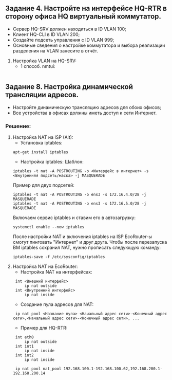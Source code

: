 

## Задание 4. Настройте на интерфейсе HQ-RTR в сторону офиса HQ виртуальный коммутатор.
- Сервер HQ-SRV должен находиться в ID VLAN 100;
- Клиент HQ-CLI в ID VLAN 200;
- Создайте подсеть управления с ID VLAN 999;
- Основные сведения о настройке коммутатора и выбора реализации разделения на VLAN занесите в отчёт.

1. Настройка VLAN на HQ-SRV:
    - 1 способ. nmtui:
    ```
    
    ```


## Задание 8. Настройка динамической трансляции адресов.
- Настройте динамическую трансляцию адресов для обоих офисов;
- Все устройства в офисах должны иметь доступ к сети Интернет.

### Решение:
1. Настройка NAT на ISP (Alt):
   - Установка iptables:
   ```
   apt-get install iptables
   ```
   - Настройка iptables:
   Шаблон:
   ```
   iptables -t nat -A POSTROUTING -o <Интерфейс в интернет> -s <Внутренняя подсеть/маска> -j MASQUERADE
   ```
   Пример для двух подсетей:
   ```
   iptables -t nat -A POSTROUTING -o ens3 -s 172.16.4.0/28 -j MASQUERADE
   iptables -t nat -A POSTROUTING -o ens3 -s 172.16.5.0/28 -j MASQUERADE
   ```
   Включаем сервис iptables и ставим его в автозагрузку:
   ```
   systemctl enable --now iptables
   ```
   После настройки NAT и включения iptables на ISP EcoRouter-ы смогут пинговать "Интернет" и друг друга.
   Чтобы после перезапуска ВМ iptables сохранил NAT, нужно прописать следующую команду:
   ```
   iptables-save -f /etc/sysconfig/iptables
   ```
2. Настройка NAT на EcoRouter:
   - Настройка NAT на интерфейсах:
   ```
    int <Внешний интерфейс>
        ip nat outside
    int <Внутренний интерфейс>
        ip nat inside
   ```
   - Создание пула адресов для NAT:
   ```
    ip nat pool <Название пула> <Начальный адрес сети>-<Конечный адрес сети>,<Начальный адрес сети>-<Конечный адрес сети>, ...
   ```
   - Пример для HQ-RTR:
   ```
    int eth0
        ip nat outside
    int int1
        ip nat inside
    int int2
        ip nat inside
    
    ip nat pool nat_pool 192.168.100.1-192.168.100.62,192.168.200.1-192.168.200.14
   ```